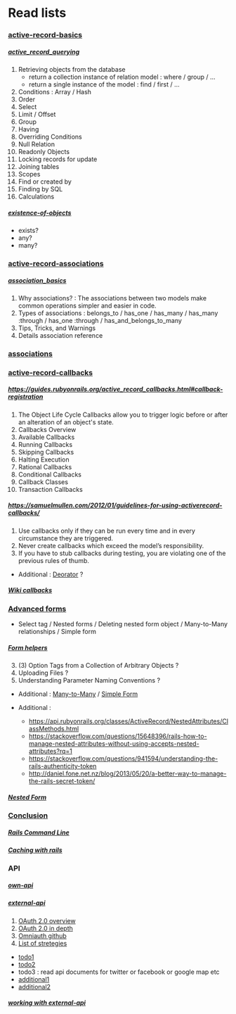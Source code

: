 # Read lists

### [active-record-basics](https://www.theodinproject.com/courses/ruby-on-rails/lessons/active-record-queries#querying-basics)
##### [active_record_querying](https://guides.rubyonrails.org/active_record_querying.html)
1. Retrieving objects from the database
    - return a collection instance of relation model : where / group / ...
    - return a single instance of the model : find / first / ...
2. Conditions : Array / Hash
3. Order
4. Select
5. Limit / Offset
6. Group
7. Having
8. Overriding Conditions
9. Null Relation
10. Readonly Objects
11. Locking records for update
12. Joining tables
14. Scopes
18. Find or created by
19. Finding by SQL
21. Calculations

##### [existence-of-objects](https://guides.rubyonrails.org/active_record_querying.html#existence-of-objects)
- exists?
- any?
- many?

### [active-record-associations](https://www.theodinproject.com/courses/ruby-on-rails/lessons/active-record-associations)
##### [association_basics](https://guides.rubyonrails.org/association_basics.html)
1. Why associations? : The associations between two models make common operations simpler and easier in code.
2. Types of associations : belongs_to / has_one / has_many / has_many :through / has_one :through / has_and_belongs_to_many
3. Tips, Tricks, and Warnings
4. Details association reference

### [associations](https://www.theodinproject.com/courses/ruby-on-rails/lessons/associations)

### [active-record-callbacks](https://www.theodinproject.com/courses/ruby-on-rails/lessons/active-record-callbacks)
##### https://guides.rubyonrails.org/active_record_callbacks.html#callback-registration
1. The Object Life Cycle
Callbacks allow you to trigger logic before or after an alteration of an object's state.
2. Callbacks Overview
3. Available Callbacks
4. Running Callbacks
5. Skipping Callbacks
6. Halting Execution
7. Rational Callbacks
8. Conditional Callbacks
9. Callback Classes
10. Transaction Callbacks

##### https://samuelmullen.com/2012/01/guidelines-for-using-activerecord-callbacks/
1. Use callbacks only if they can be run every time and in every circumstance they are triggered.
2. Never create callbacks which exceed the model’s responsibility.
3. If you have to stub callbacks during testing, you are violating one of the previous rules of thumb.
+ Additional : [Deorator](https://samuelmullen.com/2011/12/sending-notifications-using-decorators-instead-of-callbacks/) ?

##### [Wiki callbacks](https://en.wikibooks.org/wiki/Ruby_on_Rails/ActiveRecord/Callbacks)


### [Advanced forms](https://www.theodinproject.com/courses/ruby-on-rails/lessons/advanced-forms)
+ Select tag / Nested forms / Deleting nested form object / Many-to-Many relationships / Simple form
##### [Form helpers](https://guides.rubyonrails.org/form_helpers.html)
3. (3) Option Tags from a Collection of Arbitrary Objects ?
5. Uploading Files ?
7. Understanding Parameter Naming Conventions ?
+ Additional : [Many-to-Many](https://thoughtbot.com/blog/accepts-nested-attributes-for-with-has-many-through) / [Simple Form](https://github.com/plataformatec/simple_form)

+ Additional :
  * https://api.rubyonrails.org/classes/ActiveRecord/NestedAttributes/ClassMethods.html
  * https://stackoverflow.com/questions/15648396/rails-how-to-manage-nested-attributes-without-using-accepts-nested-attributes?rq=1
  * https://stackoverflow.com/questions/941594/understanding-the-rails-authenticity-token
  * http://daniel.fone.net.nz/blog/2013/05/20/a-better-way-to-manage-the-rails-secret-token/

##### [Nested Form](https://www.createdbypete.com/working-with-nested-forms-and-a-many-to-many-association-in-rails-4/)

### [Conclusion](https://www.theodinproject.com/courses/ruby-on-rails/lessons/conclusion-ruby-on-rails)
##### [Rails Command Line](https://guides.rubyonrails.org/command_line.html)
##### [Caching with rails](https://guides.rubyonrails.org/caching_with_rails.html)

### API
##### [own-api](https://www.theodinproject.com/courses/ruby-on-rails/lessons/apis-and-building-your-own)
##### [external-api](https://www.theodinproject.com/courses/ruby-on-rails/lessons/working-with-external-apis)
1. [OAuth 2.0 overview](http://tutorials.jenkov.com/oauth2/overview.html)
2. [OAuth 2.0 in depth](https://code.tutsplus.com/articles/oauth-20-the-good-the-bad-the-ugly--net-33216)
3. [Omniauth github](https://github.com/omniauth/omniauth)
4. [List of stretegies](https://github.com/omniauth/omniauth/wiki/List-of-Strategies)
* [todo1](http://railscasts.com/episodes/241-simple-omniauth-revised)
* [todo2](https://github.com/omniauth/omniauth)
* todo3 : read api documents for twitter or facebook or google map etc
* [additional1](https://stackoverflow.com/questions/6228870/interfacing-with-a-third-party-api-in-rails-opeing-urls-and-parsing-xml-json)
* [additional2](https://www.youtube.com/watch?v=Af5HDgvGuXk)
##### [working with external-api](https://www.theodinproject.com/courses/ruby-on-rails/lessons/working-with-external-apis)
